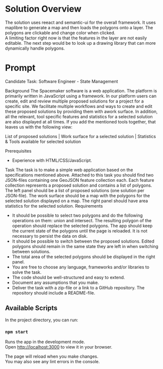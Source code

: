 # Solution Overview

The solution uses reeact and semantic-ui for the overall framework.  It uses maplibre to generate a map
and then loads the polygons onto a layer.  The polygons are clickable and change color when clicked.  
A limiting factor right now is that the features in the layer are not easily editable.  The next step would
be to look up a drawing library that can more dynamically handle polygons.

# Prompt
Candidate Task: Software Engineer - State Management

Background
The Spacemaker software is a web application. The platform is primarily written in JavaScript using a framework. In our platform users can create, edit and review multiple proposed solutions for a project for a specific site. We facilitate multiple workflows and ways to create and edit these proposed solutions by providing them with a ​work surface​. In addition, all the relevant, tool specific features and statistics for a selected solution are also displayed at all times. If you add the mentioned tools together, that leaves us with the following view:

List of proposed solutions | Work surface for a selected solution | Statistics & Tools available for selected solution
 
Prerequisites
- Experience with HTML/CSS/JavaScript.

Task
The task is to make a simple web application based on the specifications mentioned above. Attached to this task you should find two JSON-files containing one GeoJSON feature collection each. Each feature collection represents a proposed solution and contains a list of polygons. The left panel should be a list of proposed solutions (one solution per JSON-file). The work surface should be a map with the polygons for the selected solution displayed on a map. The right panel should have area statistics for the selected solution.
Requirements
- It should be possible to select two polygons and do the following operations on them: union​ and ​intersect​. The resulting polygon of the operation should replace the selected polygons. The app should keep the current state of the polygons until the page is reloaded. It is not necessary to persist the data on disk.
- It should be possible to switch between the proposed solutions. Edited polygons should remain in the same state they are left in when switching between solutions.
- The total area of the selected polygons should be displayed in the right panel.
- You are free to choose any language, frameworks and/or libraries to solve the task.
- The code should be well-structured and easy to extend.
- Document any assumptions that you make.
- Deliver the task with a zip-file or a link to a GitHub repository. The repository should
include a README-file.

## Available Scripts

In the project directory, you can run:

### `npm start`

Runs the app in the development mode.\
Open [http://localhost:3000](http://localhost:3000) to view it in your browser.

The page will reload when you make changes.\
You may also see any lint errors in the console.
